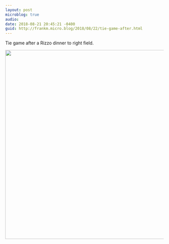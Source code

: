 ```yaml
---
layout: post
microblog: true
audio: 
date: 2018-08-21 20:45:21 -0400
guid: http://frankm.micro.blog/2018/08/22/tie-game-after.html
---
```

Tie game after a Rizzo dinner to right field.

<img src="http://frankmcpherson.blog/uploads/2018/4cf9b34fb3.jpg" width="600" height="600" />
